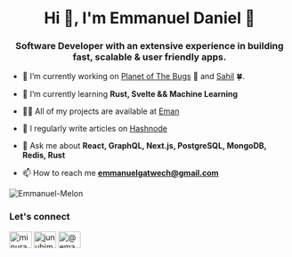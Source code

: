 <h1 align="center">Hi 👋, I'm Emmanuel Daniel 🐞</h1>
<h3 align="center">Software Developer with an extensive experience in building fast, scalable & user friendly apps.</h3>

- 🔭 I’m currently working on [Planet of The Bugs](https://github.com/Emmanuel-Melon/planet-of-the-bugs) 🐞 and [Sahil](https://github.com/Emmanuel-Melon/sahil) 🍀.

- 🌱 I’m currently learning **Rust, Svelte && Machine Learning**

- 👨‍💻 All of my projects are available at [Eman](https://e-man.vercel.app/)

- 📝 I regularly write articles on [Hashnode](https://eman.hashnode.dev)

- 💬 Ask me about **React, GraphQL, Next.js, PostgreSQL, MongoDB, Redis, Rust**

- 📫 How to reach me **emmanuelgatwech@gmail.com**


<p align="left">
  <img src="https://komarev.com/ghpvc/?username=Emmanuel-Melon&label=Profile%20views&color=0e75b6&style=flat" alt="Emmanuel-Melon" /> 
</p> 

<h3 align="left">Let's connect</h3>
<p align="left">
 <a href="https://www.linkedin.com/in/emmanuel-gatwech/" target="blank"><img align="center" src="https://raw.githubusercontent.com/rahuldkjain/github-profile-readme-generator/master/src/images/icons/Social/linked-in-alt.svg" alt="minurapunchihewa" height="30" width="40" /></a>
<a href="https://twitter.com/junubiman" target="blank"><img align="center" src="https://raw.githubusercontent.com/rahuldkjain/github-profile-readme-generator/master/src/images/icons/Social/twitter.svg" alt="junubiman" height="30" width="40" /></a>
<a href="https://hashnode.com/@eman" target="blank"><img align="center" src="https://raw.githubusercontent.com/rahuldkjain/github-profile-readme-generator/master/src/images/icons/Social/hashnode.svg" alt="@eman" height="30" width="40" /></a>
</p>
